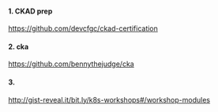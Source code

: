 #### 1. CKAD prep 
https://github.com/devcfgc/ckad-certification

#### 2. cka 
https://github.com/bennythejudge/cka

#### 3. 
http://gist-reveal.it/bit.ly/k8s-workshops#/workshop-modules
